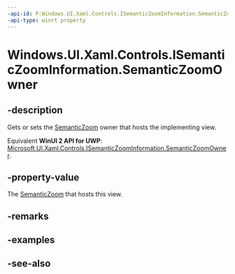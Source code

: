 ```yaml
---
-api-id: P:Windows.UI.Xaml.Controls.ISemanticZoomInformation.SemanticZoomOwner
-api-type: winrt property
---
```


<!-- Property syntax
public Windows.UI.Xaml.Controls.SemanticZoom SemanticZoomOwner { get;  set; }
-->

# Windows.UI.Xaml.Controls.ISemanticZoomInformation.SemanticZoomOwner

## -description
Gets or sets the [SemanticZoom](semanticzoom.md) owner that hosts the implementing view.

Equivalent **WinUI 2 API for UWP**: [Microsoft.UI.Xaml.Controls.ISemanticZoomInformation.SemanticZoomOwner](/windows/winui/api/microsoft.ui.xaml.controls.isemanticzoominformation.semanticzoomowner).

## -property-value
The [SemanticZoom](semanticzoom.md) that hosts this view. 
<!--Note about only implementers of interface should set?-->

## -remarks

## -examples

## -see-also

